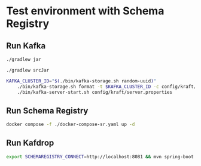 # Test environment with Schema Registry

## Run Kafka

```bash
./gradlew jar

./gradlew srcJar

KAFKA_CLUSTER_ID="$(./bin/kafka-storage.sh random-uuid)"
    ./bin/kafka-storage.sh format -t $KAFKA_CLUSTER_ID -c config/kraft/server.properties
    ./bin/kafka-server-start.sh config/kraft/server.properties
```

## Run Schema Registry

```bash
docker compose -f ./docker-compose-sr.yaml up -d
```

## Run Kafdrop

```bash
export SCHEMAREGISTRY_CONNECT=http://localhost:8081 && mvn spring-boot:run
```
